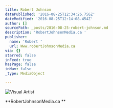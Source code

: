 ```yaml
---
title: Robert Johnson
datePublished: '2016-08-25T12:34:26.756Z'
dateModified: '2016-08-25T12:14:08.454Z'
author: []
sourcePath: _posts/2016-08-25-robert-johnson.md
description: 'RobertJohnsonMedia.ca '
publisher:
  name: 'Robert '
  url: Www.robertJohnsonMedia.ca
via: {}
starred: false
inFeed: true
hasPage: false
inNav: false
_type: MediaObject

---
```

![Visual Artist ](https://the-grid-user-content.s3-us-west-2.amazonaws.com/61690521-7fe0-4ef2-9a1e-b6041401a045.jpg)

**RobertJohnsonMedia.ca **